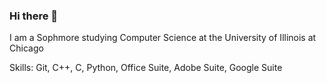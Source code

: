 ### Hi there 👋


I am a Sophmore studying Computer Science at the University of Illinois at Chicago


Skills: Git, C++, C, Python, Office Suite, Adobe Suite, Google Suite
